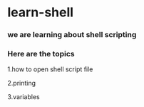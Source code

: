 # learn-shell

### we are learning about shell scripting
### Here are the topics

1.how to open shell script file

2.printing

3.variables
